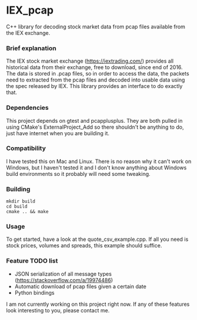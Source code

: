 # IEX_pcap
C++ library for decoding stock market data from pcap files available from the IEX exchange.

### Brief explanation

The IEX stock market exchange (https://iextrading.com/) provides all historical data from their exchange, free to download, since end of 2016. The data is stored in .pcap files, so in order to access the data, the packets need to extracted from the pcap files and decoded into usable data using the spec released by IEX.  This library provides an interface to do exactly that.

### Dependencies
This project depends on gtest and pcapplusplus.  They are both pulled in using CMake's ExternalProject_Add so there shouldn't be anything to do, just have internet when you are building it.

### Compatibility

I have tested this on Mac and Linux.  There is no reason why it can't work on Windows, but I haven't tested it and I don't know anything about Windows build environments so it probably will need some tweaking.

### Building

```
mkdir build
cd build
cmake .. && make
```

### Usage

To get started, have a look at the quote_csv_example.cpp.  If all you need is stock prices, volumes and spreads, this example should suffice.

### Feature TODO list
- JSON serialization of all message types (https://stackoverflow.com/a/19974486)
- Automatic download of pcap files given a certain date
- Python bindings

I am not currently working on this project right now. If any of these features look interesting to you, please contact me.
